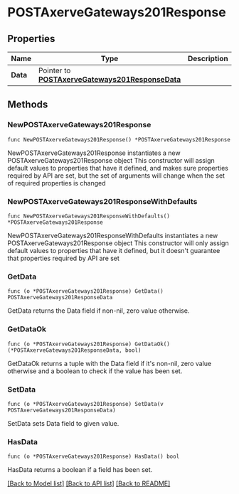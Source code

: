 # POSTAxerveGateways201Response

## Properties

Name | Type | Description | Notes
------------ | ------------- | ------------- | -------------
**Data** | Pointer to [**POSTAxerveGateways201ResponseData**](POSTAxerveGateways201ResponseData.md) |  | [optional] 

## Methods

### NewPOSTAxerveGateways201Response

`func NewPOSTAxerveGateways201Response() *POSTAxerveGateways201Response`

NewPOSTAxerveGateways201Response instantiates a new POSTAxerveGateways201Response object
This constructor will assign default values to properties that have it defined,
and makes sure properties required by API are set, but the set of arguments
will change when the set of required properties is changed

### NewPOSTAxerveGateways201ResponseWithDefaults

`func NewPOSTAxerveGateways201ResponseWithDefaults() *POSTAxerveGateways201Response`

NewPOSTAxerveGateways201ResponseWithDefaults instantiates a new POSTAxerveGateways201Response object
This constructor will only assign default values to properties that have it defined,
but it doesn't guarantee that properties required by API are set

### GetData

`func (o *POSTAxerveGateways201Response) GetData() POSTAxerveGateways201ResponseData`

GetData returns the Data field if non-nil, zero value otherwise.

### GetDataOk

`func (o *POSTAxerveGateways201Response) GetDataOk() (*POSTAxerveGateways201ResponseData, bool)`

GetDataOk returns a tuple with the Data field if it's non-nil, zero value otherwise
and a boolean to check if the value has been set.

### SetData

`func (o *POSTAxerveGateways201Response) SetData(v POSTAxerveGateways201ResponseData)`

SetData sets Data field to given value.

### HasData

`func (o *POSTAxerveGateways201Response) HasData() bool`

HasData returns a boolean if a field has been set.


[[Back to Model list]](../README.md#documentation-for-models) [[Back to API list]](../README.md#documentation-for-api-endpoints) [[Back to README]](../README.md)


